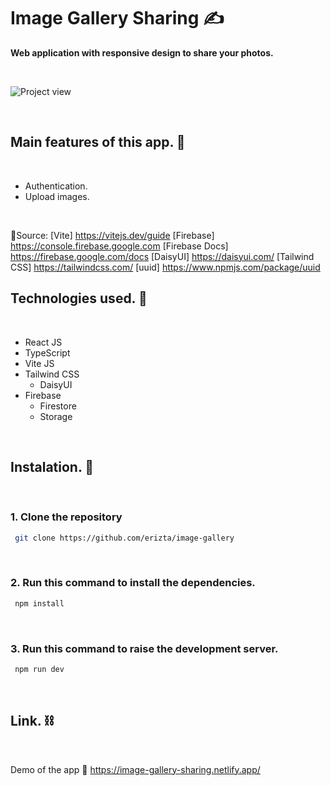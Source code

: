 # Image Gallery Sharing ✍️

**Web application with responsive design to share your photos.** <br/>

<br/>

![Project view](https://www.linkpicture.com/q/Screenshot-2023-05-22-010640.png)

<br/>

## Main features of this app. 🧐
<br/>

- Authentication.
- Upload images.

<br/>

🔗Source:
[Vite] https://vitejs.dev/guide
[Firebase] https://console.firebase.google.com
[Firebase Docs] https://firebase.google.com/docs
[DaisyUI] https://daisyui.com/
[Tailwind CSS] https://tailwindcss.com/
[uuid] https://www.npmjs.com/package/uuid

## Technologies used. 🧪
<br/>

-  React JS
-  TypeScript
-  Vite JS
-  Tailwind CSS
   - DaisyUI
-  Firebase
   - Firestore
   - Storage

<br/>

## Instalation. 🚀
<br/>

### 1. Clone the repository

```bash
 git clone https://github.com/erizta/image-gallery
```
<br/>

### 2. Run this command to install the dependencies.

```bash
 npm install
```
<br/>


### 3. Run this command to raise the development server.

```bash
 npm run dev
```

<br/>

## Link. ⛓️
<br/>

Demo of the app 🔗 https://image-gallery-sharing.netlify.app/
